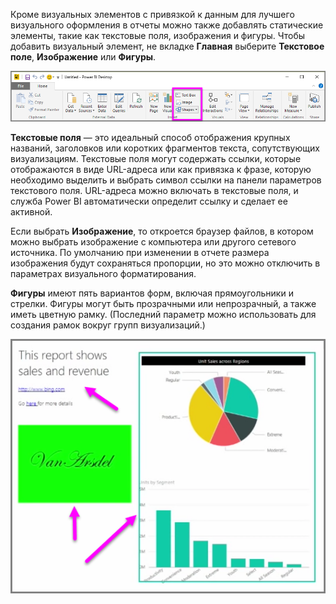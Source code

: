 Кроме визуальных элементов с привязкой к данным для лучшего визуального оформления в отчеты можно также добавлять статические элементы, такие как текстовые поля, изображения и фигуры. Чтобы добавить визуальный элемент, не вкладке **Главная** выберите **Текстовое поле**, **Изображение** или **Фигуры**.

![](media/3-10-create-shapes-images/3-10_1.png)

**Текстовые поля** — это идеальный способ отображения крупных названий, заголовков или коротких фрагментов текста, сопутствующих визуализациям. Текстовые поля могут содержать ссылки, которые отображаются в виде URL-адреса или как привязка к фразе, которую необходимо выделить и выбрать символ ссылки на панели параметров текстового поля. URL-адреса можно включать в текстовые поля, и служба Power BI автоматически определит ссылку и сделает ее активной.

Если выбрать **Изображение**, то откроется браузер файлов, в котором можно выбрать изображение с компьютера или другого сетевого источника. По умолчанию при изменении в отчете размера изображения будут сохраняться пропорции, но это можно отключить в параметрах визуального форматирования.

**Фигуры** имеют пять вариантов форм, включая прямоугольники и стрелки. Фигуры могут быть прозрачными или непрозрачный, а также иметь цветную рамку. (Последний параметр можно использовать для создания рамок вокруг групп визуализаций.)

![](media/3-10-create-shapes-images/3-10_2.png)

